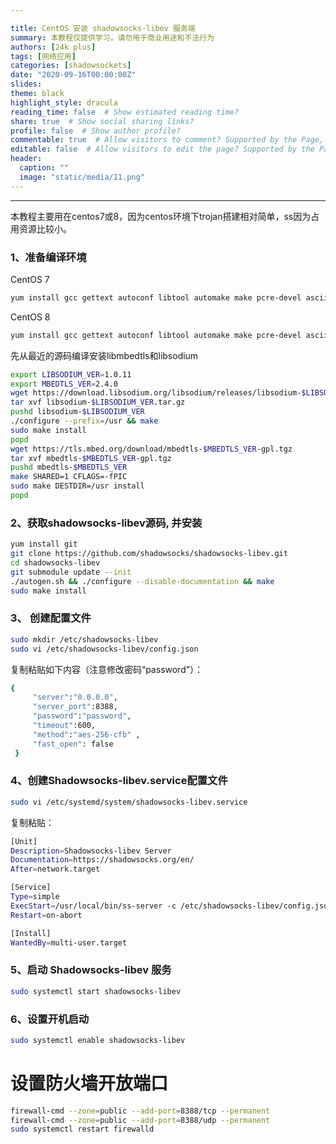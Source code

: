 ```yaml
---

title: CentOS 安装 shadowsocks-libev 服务端
summary: 本教程仅提供学习，请勿用于商业用途和不法行为
authors: [24k plus]
tags: [网络应用]
categories: [shadowsockets]
date: "2020-09-16T00:00:00Z"
slides:
theme: black
highlight_style: dracula
reading_time: false  # Show estimated reading time?
share: true  # Show social sharing links?
profile: false  # Show author profile?
commentable: true  # Allow visitors to comment? Supported by the Page, Post, and Docs content types.
editable: false  # Allow visitors to edit the page? Supported by the Page, Post, and Docs content types.
header:
  caption: ""
  image: "static/media/11.png"
---
```


---
本教程主要用在centos7或8，因为centos环境下trojan搭建相对简单，ss因为占用资源比较小。
###  1、准备编译环境
CentOS 7

```bash
yum install gcc gettext autoconf libtool automake make pcre-devel asciidoc xmlto c-ares-devel libev-devel libsodium-devel mbedtls-devel -y
```

CentOS 8
```bash
yum install gcc gettext autoconf libtool automake make pcre-devel asciidoc xmlto c-ares-devel libev-devel -y
```
先从最近的源码编译安装libmbedtls和libsodium
```bash
export LIBSODIUM_VER=1.0.11
export MBEDTLS_VER=2.4.0
wget https://download.libsodium.org/libsodium/releases/libsodium-$LIBSODIUM_VER.tar.gz
tar xvf libsodium-$LIBSODIUM_VER.tar.gz
pushd libsodium-$LIBSODIUM_VER
./configure --prefix=/usr && make
sudo make install
popd
wget https://tls.mbed.org/download/mbedtls-$MBEDTLS_VER-gpl.tgz
tar xvf mbedtls-$MBEDTLS_VER-gpl.tgz
pushd mbedtls-$MBEDTLS_VER
make SHARED=1 CFLAGS=-fPIC
sudo make DESTDIR=/usr install
popd
```
###  2、获取shadowsocks-libev源码, 并安装

```bash
yum install git
git clone https://github.com/shadowsocks/shadowsocks-libev.git
cd shadowsocks-libev
git submodule update --init
./autogen.sh && ./configure --disable-documentation && make
sudo make install
```
###  3、 创建配置文件

```bash
sudo mkdir /etc/shadowsocks-libev
sudo vi /etc/shadowsocks-libev/config.json
```
复制粘贴如下内容（注意修改密码“password”）：
```bash
{
     "server":"0.0.0.0",
     "server_port":8388,
     "password":"password",
     "timeout":600,
     "method":"aes-256-cfb" ,
     "fast_open": false
 }
```
###  4、创建Shadowsocks-libev.service配置文件

```bash
sudo vi /etc/systemd/system/shadowsocks-libev.service
```
复制粘贴：
```bash
[Unit]
Description=Shadowsocks-libev Server
Documentation=https://shadowsocks.org/en/
After=network.target

[Service]
Type=simple
ExecStart=/usr/local/bin/ss-server -c /etc/shadowsocks-libev/config.json -u
Restart=on-abort

[Install]
WantedBy=multi-user.target

```
###  5、启动 Shadowsocks-libev 服务

```bash
sudo systemctl start shadowsocks-libev
```
###  6、设置开机启动

```bash
sudo systemctl enable shadowsocks-libev
```
#  设置防火墙开放端口

```bash
firewall-cmd --zone=public --add-port=8388/tcp --permanent
firewall-cmd --zone=public --add-port=8388/udp --permanent
sudo systemctl restart firewalld
```




